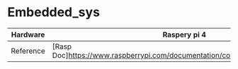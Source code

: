 # Embedded_sys
|Hardware|Raspery pi 4|
|--------|------------|
|Reference|[Rasp Doc]https://www.raspberrypi.com/documentation/computers/linux_kernel.html|
